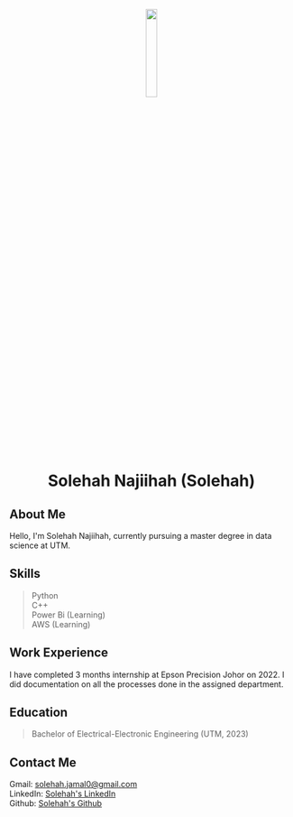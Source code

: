 <p align="center">
  <img src="https://github.com/drshahizan/research-design/assets/165742522/a3d544da-6a27-4163-a0a2-6d90cffbabcb" width=20% height=20%>
</p>

<h1 align="center">
  Solehah Najiihah (Solehah)
</h1>



## About Me
Hello, I'm Solehah Najiihah, currently pursuing a master degree in data science at UTM. 

## Skills
> Python <br/> C++ <br/> Power Bi (Learning) <br/> AWS (Learning)

## Work Experience
I have completed 3 months internship at Epson Precision Johor on 2022. I did documentation on all the processes done in the assigned department.

## Education
> Bachelor of Electrical-Electronic Engineering (UTM, 2023)

## Contact Me
Gmail: solehah.jamal0@gmail.com <br/>
LinkedIn: [Solehah's LinkedIn](https://www.linkedin.com/in/solehah-najiihah/) <br/>
Github: [Solehah's Github](https://github.com/solehahnajiihah)
